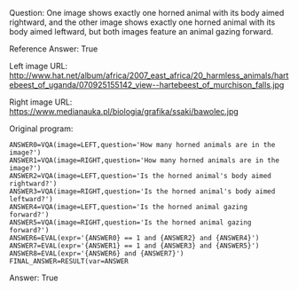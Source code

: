 Question: One image shows exactly one horned animal with its body aimed rightward, and the other image shows exactly one horned animal with its body aimed leftward, but both images feature an animal gazing forward.

Reference Answer: True

Left image URL: http://www.hat.net/album/africa/2007_east_africa/20_harmless_animals/hartebeest_of_uganda/070925155142_view--hartebeest_of_murchison_falls.jpg

Right image URL: https://www.medianauka.pl/biologia/grafika/ssaki/bawolec.jpg

Original program:

```
ANSWER0=VQA(image=LEFT,question='How many horned animals are in the image?')
ANSWER1=VQA(image=RIGHT,question='How many horned animals are in the image?')
ANSWER2=VQA(image=LEFT,question='Is the horned animal's body aimed rightward?')
ANSWER3=VQA(image=RIGHT,question='Is the horned animal's body aimed leftward?')
ANSWER4=VQA(image=LEFT,question='Is the horned animal gazing forward?')
ANSWER5=VQA(image=RIGHT,question='Is the horned animal gazing forward?')
ANSWER6=EVAL(expr='{ANSWER0} == 1 and {ANSWER2} and {ANSWER4}')
ANSWER7=EVAL(expr='{ANSWER1} == 1 and {ANSWER3} and {ANSWER5}')
ANSWER8=EVAL(expr='{ANSWER6} and {ANSWER7}')
FINAL_ANSWER=RESULT(var=ANSWER
```
Answer: True

